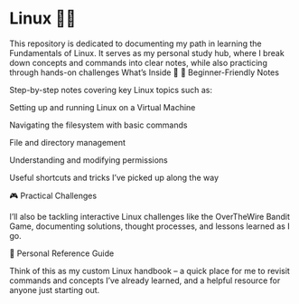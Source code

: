# Linux 🐧🚀
This repository is dedicated to documenting my path in learning the Fundamentals of Linux. It serves as my personal study hub, where I break down concepts and commands into clear notes, while also practicing through hands-on challenges
What’s Inside 📂
📝 Beginner-Friendly Notes

Step-by-step notes covering key Linux topics such as:

Setting up and running Linux on a Virtual Machine

Navigating the filesystem with basic commands

File and directory management

Understanding and modifying permissions

Useful shortcuts and tricks I’ve picked up along the way

🎮 Practical Challenges

I’ll also be tackling interactive Linux challenges like the OverTheWire Bandit Game, documenting solutions, thought processes, and lessons learned as I go.

📔 Personal Reference Guide

Think of this as my custom Linux handbook – a quick place for me to revisit commands and concepts I’ve already learned, and a helpful resource for anyone just starting out.
